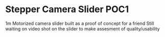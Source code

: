 # Stepper Camera Slider POC1
1m Motorized camera slider built as a proof of concept for a friend
Still waiting on video shot on the slider to make assesment of quality/usability 
